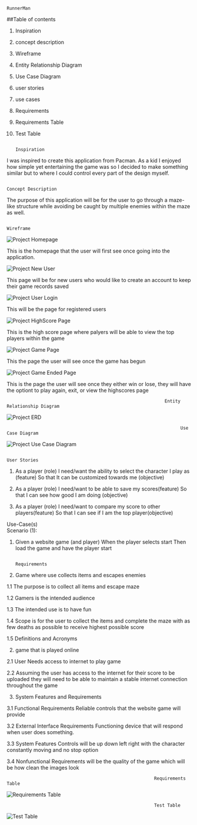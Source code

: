                                                                        RunnerMan

##Table of contents
1.	Inspiration
2.	concept description
3.	Wireframe
4.	Entity Relationship Diagram
5.	Use Case Diagram
6.	user stories
7.	use cases
8.	Requirements
9.  Requirements Table
10. Test Table




                                                                         Inspiration

I was inspired to create this application from Pacman. As a kid I enjoyed how simple yet entertaining the game was so I decided to make something similar but to where I could control every part of the design myself.

                                                                    Concept Description
The purpose of this application will be for the user to go through a maze-like structure while avoiding be caught by multiple enemies within the maze as well.


                                                                          Wireframe
![Project Homepage](https://user-images.githubusercontent.com/68295669/91000890-0f636180-e57f-11ea-90cb-b9323855413a.PNG)
                             
This is the homepage that the user will first see once going into the application.

![Project New User](https://user-images.githubusercontent.com/68295669/91000915-2609b880-e57f-11ea-80ba-7be4a1aff75a.PNG)

This page will be for new users who would like to create an account to keep their game records saved

![Project User Login](https://user-images.githubusercontent.com/68295669/91000927-315ce400-e57f-11ea-8b5e-2d7b9f910937.PNG)

This will be the page for registered users

![Project HighScore Page](https://user-images.githubusercontent.com/68295669/91000947-3e79d300-e57f-11ea-8686-e5cee050832c.PNG)

This is the high score page where palyers will be able to view the top players within the game

![Project Game Page](https://user-images.githubusercontent.com/68295669/91000955-476aa480-e57f-11ea-8fb4-579d039f0d87.PNG)

This the page the user will see once the game has begun

![Project Game Ended Page](https://user-images.githubusercontent.com/68295669/91000964-4fc2df80-e57f-11ea-8c1e-cc764a93cb06.PNG)

This is the page the user will see once they either win or lose, they will have the optiont to play again, exit, or view the highscores page

                                                                          
                                                                Entity Relationship Diagram
![Project ERD](https://user-images.githubusercontent.com/68295669/91001304-3a01ea00-e580-11ea-9874-969b1ac3ed67.PNG)


                                                                      Use Case Diagram

![Project Use Case Diagram](https://user-images.githubusercontent.com/68295669/91003161-771cab00-e585-11ea-942e-1a980adfe649.PNG)


                                                                        User Stories
1. As a player (role)
I need/want the ability to select the character I play as (feature)
So that It can be customized towards me (objective)

2. As a player (role)
I need/want to be able to save my scores(feature)
So that I can see how good I am doing (objective)

3. As a player (role)
I need/want to compare my score to other players(feature)
So that I can see if I am the top player(objective)

Use-Case(s)  
Scenario (1):
1. Given a website game
(and player)
When the player selects start
Then load the game and have the player start

                                                                        Requirements
1. Game where use collects items and escapes enemies

1.1 The purpose is to collect all items and escape maze

1.2 Gamers is the intended audience 

1.3 The intended use is to have fun

1.4 Scope is for the user to collect the items and complete the maze with as few deaths as possible to receive highest possible score

1.5 Definitions and Acronyms

2. game that is played online 

2.1 User Needs access to internet to play game

2.2 Assuming the user has access to the internet for their score to be uploaded they will need to be able to maintain a stable internet connection throughout the game

3. System Features and Requirements

3.1 Functional Requirements
	Reliable controls that the website game will provide

3.2 External Interface Requirements Functioning device that will respond when user does something.

3.3 System Features Controls will be up down left right with the character constantly moving and no stop option

3.4 Nonfunctional Requirements will be the quality of the game which will be how clean the images look


                                                            Requirements Table
![Requirements Table](https://user-images.githubusercontent.com/68295669/91005456-cc5bbb00-e58b-11ea-9f50-0cbd30d1b3d2.PNG)

                                                                                                 
                                                            
                                                            Test Table
![Test Table](https://user-images.githubusercontent.com/68295669/91005441-c4038000-e58b-11ea-80a0-645cb25a640c.PNG)
                                                            




                                                            



